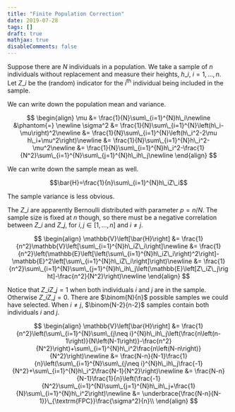 ```yaml
---
title: "Finite Population Correction"
date: 2019-07-28
tags: []
draft: true
mathjax: true
disableComments: false
---
```


Suppose there are $N$ individuals in a population. We take a sample of $n$ individuals without replacement and measure their heights, $h\_i$, $i=1,\ldots,n$. Let $Z\_i$ be the (random) indicator for the $i^{\textrm{th}}$ individual being included in the sample.

We can write down the population mean and variance.

$$
\begin{align}
\mu &= \frac{1}{N}\sum\_{i=1}^{N}h\_i\newline
&\phantom{=} \newline
\sigma^2 &= \frac{1}{N}\sum\_{i=1}^{N}\left(h\_i-\mu\right)^2\newline
&= \frac{1}{N}\sum\_{i=1}^{N}\left(h\_i^2-2\mu h\_i+\mu^2\right)\newline
&= \frac{1}{N}\sum\_{i=1}^{N}h\_i^2-\mu^2\newline
&= \frac{1}{N}\sum\_{i=1}^{N}h\_i^2-\frac{1}{N^2}\sum\_{i=1}^{N}\sum\_{j=1}^{N}h\_ih\_j\newline
\end{align}
$$

We can write down the sample mean as well.

$$\bar{H}=\frac{1}{n}\sum\_{i=1}^{N}h\_iZ\_i$$

The sample variance is less obvious.

The $Z\_i$ are apparently Bernoulli distributed with parameter $p=n/N$. The sample size is fixed at $n$ though, so there must be a negative correlation between $Z\_i$ and $Z\_j$, for $i, j\in\left[1,\ldots,n\right]$ and $i\neq j$.

$$
\begin{align}
\mathbb{V}\left[\bar{H}\right] &= \frac{1}{n^2}\mathbb{V}\left[\sum\_{i=1}^{N}h\_iZ\_i\right]\newline
&= \frac{1}{n^2}\left(\mathbb{E}\left[\left(\sum\_{i=1}^{N}h\_iZ\_i\right)^2\right]-\mathbb{E}^2\left[\sum\_{i=1}^{N}h\_iZ\_i\right]\right)\newline
&= \frac{1}{n^2}\sum\_{i=1}^{N}\sum\_{j=1}^{N}h\_ih\_j\left(\mathbb{E}\left[Z\_iZ\_j\right]-\frac{n^2}{N^2}\right)\newline
\end{align}
$$

Notice that $Z\_iZ\_j=1$ when both individuals $i$ and $j$ are in the sample. Otherwise $Z\_iZ\_j=0$. There are $\binom{N}{n}$ possible samples we could have selected. When $i\neq j$, $\binom{N-2}{n-2}$ samples contain both individuals $i$ and $j$.

$$
\begin{align}
\mathbb{V}\left[\bar{H}\right] &= \frac{1}{n^2}\left(\sum\_{i=1}^{N}\sum\_{j\neq i}^{N}h\_ih\_j\left(\frac{n\left(n-1\right)}{N\left(N-1\right)}-\frac{n^2}{N^2}\right)+\sum\_{i=1}^{N}h\_i^2\frac{n\left(N-n\right)}{N^2}\right)\newline
&= \frac{N-n}{N-1}\frac{1}{n}\left(\sum\_{i=1}^{N}\sum\_{j\neq i}^{N}h\_ih\_j\frac{-1}{N^2}+\sum\_{i=1}^{N}h\_i^2\frac{N-1}{N^2}\right)\newline
&= \frac{N-n}{N-1}\frac{1}{n}\left(\frac{-1}{N^2}\sum\_{i=1}^{N}\sum\_{j=1}^{N}h\_ih\_j+\frac{1}{N}\sum\_{i=1}^{N}h\_i^2\right)\newline
&= \underbrace{\frac{N-n}{N-1}}\_{\textrm{FPC}}\frac{\sigma^2}{n}\\
\end{align}
$$